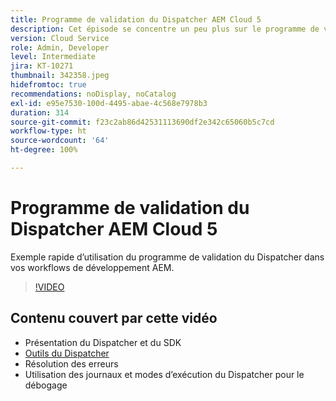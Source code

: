 ```yaml
---
title: Programme de validation du Dispatcher AEM Cloud 5
description: Cet épisode se concentre un peu plus sur le programme de validation du Dispatcher et ses nuances.
version: Cloud Service
role: Admin, Developer
level: Intermediate
jira: KT-10271
thumbnail: 342358.jpeg
hidefromtoc: true
recommendations: noDisplay, noCatalog
exl-id: e95e7530-100d-4495-abae-4c568e7978b3
duration: 314
source-git-commit: f23c2ab86d42531113690df2e342c65060b5c7cd
workflow-type: ht
source-wordcount: '64'
ht-degree: 100%

---
```


# Programme de validation du Dispatcher AEM Cloud 5

Exemple rapide d’utilisation du programme de validation du Dispatcher dans vos workflows de développement AEM.

>[!VIDEO](https://video.tv.adobe.com/v/342358?quality=12&learn=on)

## Contenu couvert par cette vidéo

+ Présentation du Dispatcher et du SDK
+ [Outils du Dispatcher](https://experienceleague.adobe.com/docs/experience-manager-cloud-service/content/implementing/content-delivery/validation-debug.html?lang=fr)
+ Résolution des erreurs
+ Utilisation des journaux et modes d’exécution du Dispatcher pour le débogage
